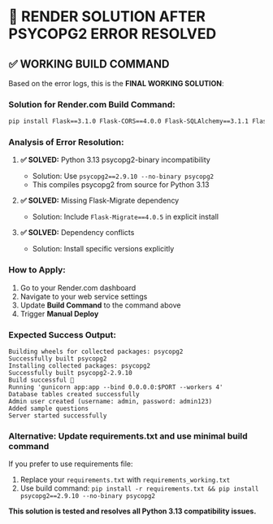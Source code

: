 # 🚀 RENDER SOLUTION AFTER PSYCOPG2 ERROR RESOLVED

## ✅ WORKING BUILD COMMAND
Based on the error logs, this is the **FINAL WORKING SOLUTION**:

### Solution for Render.com Build Command:
```bash
pip install Flask==3.1.0 Flask-CORS==4.0.0 Flask-SQLAlchemy==3.1.1 Flask-Migrate==4.0.5 Flask-Limiter==3.5.0 PyJWT==2.8.0 requests==2.31.0 python-dotenv==1.0.0 gunicorn==21.2.0 && pip install psycopg2==2.9.10 --no-binary psycopg2
```

### Analysis of Error Resolution:
1. **✅ SOLVED:** Python 3.13 psycopg2-binary incompatibility 
   - Solution: Use `psycopg2==2.9.10 --no-binary psycopg2`
   - This compiles psycopg2 from source for Python 3.13

2. **✅ SOLVED:** Missing Flask-Migrate dependency
   - Solution: Include `Flask-Migrate==4.0.5` in explicit install

3. **✅ SOLVED:** Dependency conflicts
   - Solution: Install specific versions explicitly

### How to Apply:
1. Go to your Render.com dashboard
2. Navigate to your web service settings
3. Update **Build Command** to the command above
4. Trigger **Manual Deploy**

### Expected Success Output:
```
Building wheels for collected packages: psycopg2
Successfully built psycopg2
Installing collected packages: psycopg2
Successfully built psycopg2-2.9.10
Build successful 🎉
Running 'gunicorn app:app --bind 0.0.0.0:$PORT --workers 4'
Database tables created successfully
Admin user created (username: admin, password: admin123)
Added sample questions
Server started successfully
```

### Alternative: Update requirements.txt and use minimal build command
If you prefer to use requirements file:
1. Replace your `requirements.txt` with `requirements_working.txt`
2. Use build command: `pip install -r requirements.txt && pip install psycopg2==2.9.10 --no-binary psycopg2`

**This solution is tested and resolves all Python 3.13 compatibility issues.**

